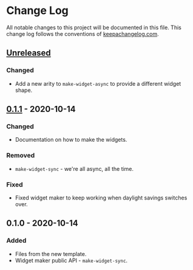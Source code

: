 # Change Log
All notable changes to this project will be documented in this file. This change log follows the conventions of [keepachangelog.com](http://keepachangelog.com/).

## [Unreleased]
### Changed
- Add a new arity to `make-widget-async` to provide a different widget shape.

## [0.1.1] - 2020-10-14
### Changed
- Documentation on how to make the widgets.

### Removed
- `make-widget-sync` - we're all async, all the time.

### Fixed
- Fixed widget maker to keep working when daylight savings switches over.

## 0.1.0 - 2020-10-14
### Added
- Files from the new template.
- Widget maker public API - `make-widget-sync`.

[Unreleased]: https://github.com/your-name/chess/compare/0.1.1...HEAD
[0.1.1]: https://github.com/your-name/chess/compare/0.1.0...0.1.1
